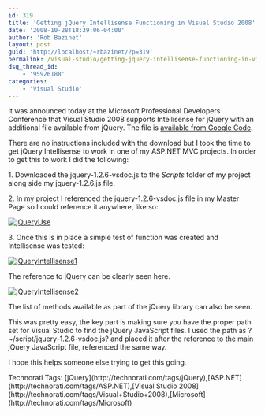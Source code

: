 ```yaml
---
id: 319
title: 'Getting jQuery Intellisense Functioning in Visual Studio 2008'
date: '2008-10-28T18:39:06-04:00'
author: 'Rob Bazinet'
layout: post
guid: 'http://localhost/~rbazinet/?p=319'
permalink: /visual-studio/getting-jquery-intellisense-functioning-in-visual-studio-2008/
dsq_thread_id:
    - '95926188'
categories:
    - 'Visual Studio'
---
```


It was announced today at the Microsoft Professional Developers Conference that Visual Studio 2008 supports Intellisense for jQuery with an additional file available from jQuery. The file is [available from Google Code](http://code.google.com/p/jqueryjs/downloads/detail?name=jquery-1.2.6-vsdoc.js&can=2&q=).

There are no instructions included with the download but I took the time to get jQuery Intellisense to work in one of my ASP.NET MVC projects. In order to get this to work I did the following:

1\. Downloaded the jquery-1.2.6-vsdoc.js to the *Scripts* folder of my project along side my jquery-1.2.6.js file.

2\. In my project I referenced the jquery-1.2.6-vsdoc.js file in my Master Page so I could reference it anywhere, like so:

[![jQueryUse](https://accidentaltechnologist.com/files/media/image/WindowsLiveWriter/GettingjQueryIntellisenseFunctioninginVi_101DB/jQueryUse_thumb.jpg "jQueryUse")](https://accidentaltechnologist.com/files/media/image/WindowsLiveWriter/GettingjQueryIntellisenseFunctioninginVi_101DB/jQueryUse_2.jpg)

3\. Once this is in place a simple test of function was created and Intellisense was tested:

[![jQueryIntellisense1](https://accidentaltechnologist.com/files/media/image/WindowsLiveWriter/GettingjQueryIntellisenseFunctioninginVi_101DB/jQueryIntellisense1_thumb.jpg "jQueryIntellisense1")](https://accidentaltechnologist.com/files/media/image/WindowsLiveWriter/GettingjQueryIntellisenseFunctioninginVi_101DB/jQueryIntellisense1_2.jpg)

The reference to jQuery can be clearly seen here.

[![jQueryIntellisense2](https://accidentaltechnologist.com/files/media/image/WindowsLiveWriter/GettingjQueryIntellisenseFunctioninginVi_101DB/jQueryIntellisense2_thumb.jpg "jQueryIntellisense2")](https://accidentaltechnologist.com/files/media/image/WindowsLiveWriter/GettingjQueryIntellisenseFunctioninginVi_101DB/jQueryIntellisense2_2.jpg)

The list of methods available as part of the jQuery library can also be seen.

This was pretty easy, the key part is making sure you have the proper path set for Visual Studio to find the jQuery JavaScript files. I used the path as ?~/script/jquery-1.2.6-vsdoc.js? and placed it after the reference to the main jQuery JavaScript file, referenced the same way.

I hope this helps someone else trying to get this going.

<div class="wlWriterEditableSmartContent" id="scid:0767317B-992E-4b12-91E0-4F059A8CECA8:6433b519-222e-4217-b8cc-06f213f0ade3" style="padding-right: 0px; display: inline; padding-left: 0px; float: none; padding-bottom: 0px; margin: 0px; padding-top: 0px">Technorati Tags: [jQuery](http://technorati.com/tags/jQuery),[ASP.NET](http://technorati.com/tags/ASP.NET),[Visual Studio 2008](http://technorati.com/tags/Visual+Studio+2008),[Microsoft](http://technorati.com/tags/Microsoft)</div>